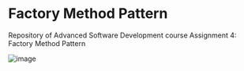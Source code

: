 # Factory Method Pattern
Repository of Advanced Software Development course Assignment 4: Factory Method Pattern 

![image](https://user-images.githubusercontent.com/68341128/137013250-39c5f833-ca0a-469c-bf4e-d8f0d5de03e8.png)

